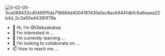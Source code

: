![0-02-05-3ca089432cd0490f5da718684d400419743fa0ec8acb9441dbfc6a6eaea22b4d_5c3a50e44380f78e](https://github.com/Oleksakatsai/Oleksakatsai/assets/155582596/33ab6fdc-f521-42b9-9ead-4684283090e1)
- 👋 Hi, I’m @Oleksakatsai
- 👀 I’m interested in ...
- 🌱 I’m currently learning ...
- 💞️ I’m looking to collaborate on ...
- 📫 How to reach me ...

<!---
Oleksakatsai/Oleksakatsai is a ✨ special ✨ repository because its `README.md` (this file) appears on your GitHub profile.
You can click the Preview link to take a look at your changes.
--->
